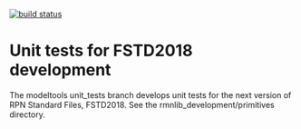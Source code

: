 [![build status](https://gitlab.science.gc.ca/kro001/modeltools/badges/unit_tests/build.svg)](https://gitlab.science.gc.ca/kro001/modeltools/commits/unit_tests)

Unit tests for FSTD2018 development
===================================

The modeltools unit\_tests branch develops unit tests for the next version of RPN Standard Files, FSTD2018.
See the rmnlib_development/primitives directory.
